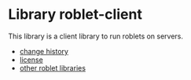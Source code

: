 
# Library roblet-client

This library is a client library to run roblets on servers.


* [change history](CHANGES.md)
* [license](../LICENSE.md)
* [other roblet libraries](../README.md)
